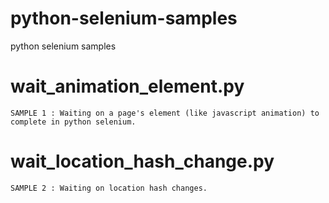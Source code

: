 # python-selenium-samples
python selenium samples 

# wait_animation_element.py
    SAMPLE 1 : Waiting on a page's element (like javascript animation) to complete in python selenium.

# wait_location_hash_change.py
    SAMPLE 2 : Waiting on location hash changes.
